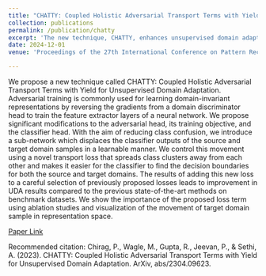 ```yaml
---
title: "CHATTY: Coupled Holistic Adversarial Transport Terms with Yield for Unsupervised Domain Adaptation"
collection: publications
permalink: /publication/chatty
excerpt: 'The new technique, CHATTY, enhances unsupervised domain adaptation by introducing a novel transport loss that displaces classifier outputs to reduce class confusion and improve domain-invariant representations, leading to superior UDA results on benchmark datasets.'
date: 2024-12-01
venue: 'Proceedings of the 27th International Conference on Pattern Recognition, Kolkata, India'

---
```

We propose a new technique called CHATTY: Coupled Holistic Adversarial Transport Terms with Yield for Unsupervised Domain Adaptation. Adversarial training is commonly used for learning domain-invariant representations by reversing the gradients from a domain discriminator head to train the feature extractor layers of a neural network. We propose significant modifications to the adversarial head, its training objective, and the classifier head. With the aim of reducing class confusion, we introduce a sub-network which displaces the classifier outputs of the source and target domain samples in a learnable manner. We control this movement using a novel transport loss that spreads class clusters away from each other and makes it easier for the classifier to find the decision boundaries for both the source and target domains. The results of adding this new loss to a careful selection of previously proposed losses leads to improvement in UDA results compared to the previous state-of-the-art methods on benchmark datasets. We show the importance of the proposed loss term using ablation studies and visualization of the movement of target domain sample in representation space.

[Paper Link](https://arxiv.org/abs/2304.09623)

Recommended citation: Chirag, P., Wagle, M., Gupta, R., Jeevan, P., & Sethi, A. (2023). CHATTY: Coupled Holistic Adversarial Transport Terms with Yield for Unsupervised Domain Adaptation. ArXiv, abs/2304.09623.